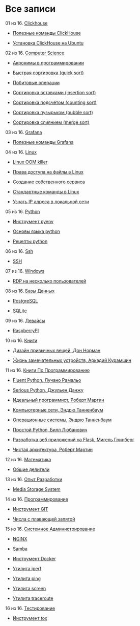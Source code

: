# Все записи


01 из 16. [Clickhouse](./meta_clickhouse.md)

* [Полезные команды ClickHouse](./2020-07-12_clickhouse_snippets.md)

* [Установка ClickHouse на Ubuntu](./2020-07-12_clickhouse_install_ubuntu.md)

02 из 16. [Computer Science](./meta_computer_science.md)

* [Акронимы в программировании](./cs_theory_acronims.md)

* [Быстрая сортировка (quick sort)](./cs_theory_quick_sort.md)

* [Побитовые операции](./cs_theory_bitwise.md)

* [Сортировка вставками (insertion sort)](./cs_theory_insertion_sort.md)

* [Сортировка подсчётом (counting sort)](./cs_theory_counting_sort.md)

* [Сортировка пузырьком (bubble sort)](./cs_theory_bubble_sort.md)

* [Сортировка слиянием (merge sort)](./cs_theory_merge_sort.md)

03 из 16. [Grafana](./meta_grafana.md)

* [Полезные команды Grafana](./2021-04-18_grafana_snippets.md)

04 из 16. [Linux](./meta_linux.md)

* [Linux OOM killer](./2021-04-18_linux_oom_killer.md)

* [Права доступа на файлы в Linux](./2021-04-18_linux_file_access.md)

* [Создание собственного сервиса](./2021-04-18_linux_custom_service.md)

* [Стандартные команды в Linux](./2021-04-18_linux_default_commands.md)

* [Узнать IP адреса в локальной сети](./2021-04-18_linux_ip_addresses_in_lan.md)

05 из 16. [Python](./meta_python.md)

* [Инструмент pyenv](./cs_tools_pyenv.md)

* [Основы языка python](./cs_basics_python.md)

* [Рецепты python](./cs_snippets_python.md)

06 из 16. [Ssh](./meta_ssh.md)

* [SSH](./cs_tools_ssh.md)

07 из 16. [Windows](./meta_windows.md)

* [RDP на несколько пользователей](./sys_windows_multiuser_rdp.md)

08 из 16. [Базы Данных](./meta_bazy_dannyh.md)

* [PostgreSQL](./cs_tools_postgresql.md)

* [SQLite](./cs_tools_sqlite.md)

09 из 16. [Девайсы](./meta_devaysy.md)

* [RaspberryPI](./devices_raspberry_pi.md)

10 из 16. [Книги](./meta_knigi.md)

* [Дизайн привычных вещей, Дон Норман](./books_dizayn_privichnih_veshey_norman.md)

* [Жизнь замечательных устройств, Аркадий Курамшин](./books_jizn_zamechatelnih_ustroistv.md)

11 из 16. [Книги По Программированию](./meta_knigi_po_programmirovaniy.md)

* [Fluent Python, Лучано Рамальо](./cs_books_fluent_python.md)

* [Serious Python, Джульен Данжу](./cs_books_serious_python.md)

* [Идеальный программист, Роберт Мартин](./cs_books_idealniy_programmist_martin.md)

* [Компьютерные сети, Эндрю Танненбаум](./cs_books_computernie_seti_tannenbaum.md)

* [Операционные системы, Эндрю Танненбаум](./cs_books_operacionnie_systemy_tannenbaum.md)

* [Простой Python, Билл Любанович](./cs_books_introducing_python.md)

* [Разработка веб приложений на Flask, Мигель Гринберг](./cs_books_web_prilozhenia_flask.md)

* [Чистая архитектура, Роберт Мартин](./cs_books_chistaya_architectura_martin.md)

12 из 16. [Математика](./meta_matematika.md)

* [Общие делители](./math_common_divisors.md)

13 из 16. [Опыт Разработки](./meta_opyt_razrabotki.md)

* [Media Storage System](./experience_media_storage_system.md)

14 из 16. [Программирование](./meta_programmirovanie.md)

* [Инструмент GIT](./cs_tools_git.md)

* [Числа с плавающей запятой](./cs_theory_floating_point.md)

15 из 16. [Системное Администрирование](./meta_sistemnoe_administrirovanie.md)

* [NGINX](./cs_tools_nginx.md)

* [Samba](./sys_tools_samba.md)

* [Инструмент Docker](./cs_tools_docker.md)

* [Утилита iperf](./cs_utils_iperf.md)

* [Утилита ping](./cs_utils_ping.md)

* [Утилита screen](./cs_utils_screen.md)

* [Утилита traceroute](./cs_utils_traceroute.md)

16 из 16. [Тестирование](./meta_testirovanie.md)

* [Инструмент tox](./cs_tools_tox.md)

